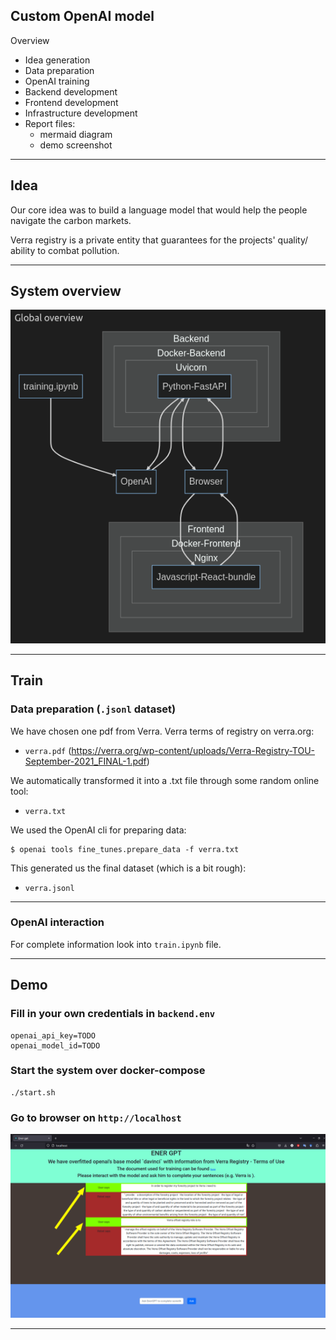 ## Custom OpenAI model

Overview

-   Idea generation
-   Data preparation
-   OpenAI training
-   Backend development
-   Frontend development
-   Infrastructure development
-   Report files:
    -   mermaid diagram
    -   demo screenshot

---

## Idea

Our core idea was to build a language model that would help the people navigate the carbon markets.

Verra registry is a private entity that guarantees for the projects' quality/ ability to combat pollution.

---

## System overview

![global_overview.png](readme_resources/global_overview.png)

---

## Train

### Data preparation (`.jsonl` dataset)

We have chosen one pdf from Verra. Verra terms of registry on verra.org:

-   `verra.pdf` (https://verra.org/wp-content/uploads/Verra-Registry-TOU-September-2021_FINAL-1.pdf)

We automatically transformed it into a .txt file through some random online tool:

-   `verra.txt`

We used the OpenAI cli for preparing data:

```
$ openai tools fine_tunes.prepare_data -f verra.txt
```

This generated us the final dataset (which is a bit rough):

-   `verra.jsonl`

---

### OpenAI interaction

For complete information look into `train.ipynb` file.

---

## Demo

### Fill in your own credentials in `backend.env`

```
openai_api_key=TODO
openai_model_id=TODO
```

### Start the system over docker-compose

```
./start.sh
```

### Go to browser on `http://localhost`

![demo.png](readme_resources/demo.png)

---

